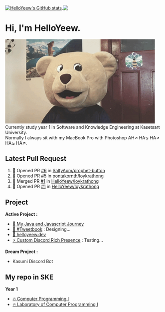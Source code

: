 <!--
### Hi there 👋
-->

<!-- ![HelloYeew's github stats](https://github-readme-stats.vercel.app/api?username=helloyeew&show_icons=true&theme=tokyonight)
![Top Langs](https://github-readme-stats.vercel.app/api/top-langs/?username=helloyeew&theme=tokyonight&layout=compact) -->

<a href="https://github.com/anuraghazra/github-readme-stats">
  <img align="center" src="https://github-readme-stats.vercel.app/api?username=helloyeew&show_icons=true&theme=tokyonight" alt="HelloYeew's GitHub stats" />
</a>
<a href="https://github.com/anuraghazra/github-readme-stats">
  <!-- Change the `github-readme-stats.anuraghazra1.vercel.app` to `github-readme-stats.vercel.app`  -->
  <img align="center" src="https://github-readme-stats.vercel.app/api/top-langs/?username=helloyeew&theme=tokyonight&layout=compact" />
</a>


# Hi, I'm HelloYeew.
![Alt text](bearcomputer.gif)<br>
Currently study year 1 in Software and Knowledge Engineering at Kasetsart University. <br>
Normally I always sit with my MacBook Pro with Photoshop AH↗️ HA↘️ HA↗️ HA↘️ HA↗️. <br>

## Latest Pull Request
<!--START_SECTION:activity-->
1. 💪 Opened PR [#6](https://github.com/SaltyAom/prophet-button/pull/6) in [SaltyAom/prophet-button](https://github.com/SaltyAom/prophet-button)
2. 💪 Opened PR [#5](https://github.com/pontakornth/loykrathong/pull/5) in [pontakornth/loykrathong](https://github.com/pontakornth/loykrathong)
3. 🎉 Merged PR [#1](https://github.com/HelloYeew/loykrathong/pull/1) in [HelloYeew/loykrathong](https://github.com/HelloYeew/loykrathong)
4. 💪 Opened PR [#1](https://github.com/HelloYeew/loykrathong/pull/1) in [HelloYeew/loykrathong](https://github.com/HelloYeew/loykrathong)
<!--END_SECTION:activity-->
## Project
**Active Project :**

- [🔰 My Java and Javascript Journey](https://github.com/HelloYeew/my-java-and-javascript-journey)
- [📘 #Tweetbook](https://github.com/HelloYeew/tweetbook) : Designing...
- [📝 helloyeew.dev](https://github.com/HelloYeew/helloyeew.dev)
- [⚡️ Custom Discord Rich Presence](https://github.com/HelloYeew/my-custom-discord-rich-presence) : Testing...

**Dream Project :**

- Kasumi Discord Bot
## My repo in SKE
**Year 1**
- [🔥 Computer Programming I](https://github.com/HelloYeew/helloyeew-computer-programming-i)
- [🔥 Laboratory of Computer Programming I](https://github.com/HelloYeew/helloyeew-lab-computer-programming-i)

<!--
**HelloYeew/HelloYeew** is a ✨ _special_ ✨ repository because its `README.md` (this file) appears on your GitHub profile.

Here are some ideas to get you started:

- 🔭 I’m currently working on ...
- 🌱 I’m currently learning ...
- 👯 I’m looking to collaborate on ...
- 🤔 I’m looking for help with ...
- 💬 Ask me about ...
- 📫 How to reach me: ...
- 😄 Pronouns: ...
- ⚡ Fun fact: ...
-->
